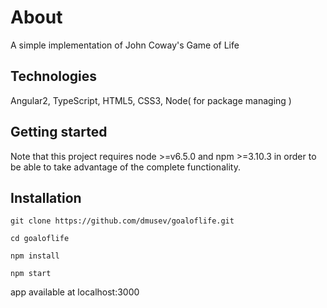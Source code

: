 # About
A simple implementation of John Coway's Game of Life

## Technologies
Angular2, TypeScript, HTML5, CSS3, Node( for package managing )

## Getting started
Note that this project requires node >=v6.5.0 and npm >=3.10.3 in order to be able to take advantage of the complete functionality.

## Installation
```
git clone https://github.com/dmusev/goaloflife.git

cd goaloflife

npm install

npm start
```

app available at localhost:3000
